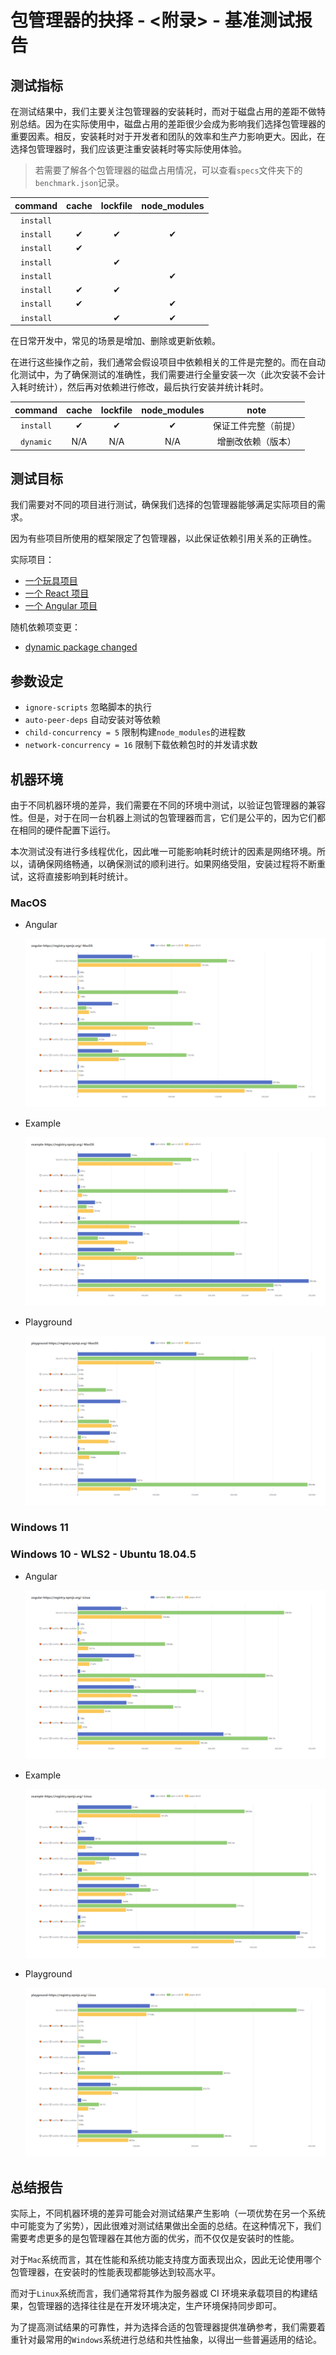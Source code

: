# 包管理器的抉择 - <附录> - 基准测试报告

## 测试指标

在测试结果中，我们主要关注包管理器的安装耗时，而对于磁盘占用的差距不做特别总结。因为在实际使用中，磁盘占用的差距很少会成为影响我们选择包管理器的重要因素。相反，安装耗时对于开发者和团队的效率和生产力影响更大。因此，在选择包管理器时，我们应该更注重安装耗时等实际使用体验。

> 若需要了解各个包管理器的磁盘占用情况，可以查看`specs`文件夹下的`benchmark.json`记录。

|  command  | cache | lockfile | node_modules |
| :-------: | :---: | :------: | :----------: |
| `install` |       |          |              |
| `install` |   ✔   |    ✔     |      ✔       |
| `install` |   ✔   |          |              |
| `install` |       |    ✔     |              |
| `install` |       |          |      ✔       |
| `install` |   ✔   |    ✔     |              |
| `install` |   ✔   |          |      ✔       |
| `install` |       |    ✔     |      ✔       |

在日常开发中，常见的场景是增加、删除或更新依赖。

在进行这些操作之前，我们通常会假设项目中依赖相关的工件是完整的。而在自动化测试中，为了确保测试的准确性，我们需要进行全量安装一次（此次安装不会计入耗时统计），然后再对依赖进行修改，最后执行安装并统计耗时。

|  command  | cache | lockfile | node_modules |         note         |
| :-------: | :---: | :------: | :----------: | :------------------: |
| `install` |   ✔   |    ✔     |      ✔       | 保证工件完整（前提） |
| `dynamic` |  N/A  |   N/A    |     N/A      |  增删改依赖（版本）  |

## 测试目标

我们需要对不同的项目进行测试，确保我们选择的包管理器能够满足实际项目的需求。

因为有些项目所使用的框架限定了包管理器，以此保证依赖引用关系的正确性。

实际项目：

- [一个玩具项目](./specs/playground-package.json)
- [一个 React 项目](./specs/example-package.json)
- [一个 Angular 项目](./specs/angular-package.json)

随机依赖项变更：

- [dynamic package changed](./specs/dynamic-package.json)

## 参数设定

- `ignore-scripts` 忽略脚本的执行
- `auto-peer-deps` 自动安装对等依赖
- `child-concurrency = 5` 限制构建`node_modules`的进程数
- `network-concurrency = 16` 限制下载依赖包时的并发请求数

## 机器环境

由于不同机器环境的差异，我们需要在不同的环境中测试，以验证包管理器的兼容性。但是，对于在同一台机器上测试的包管理器而言，它们是公平的，因为它们都在相同的硬件配置下运行。

本次测试没有进行多线程优化，因此唯一可能影响耗时统计的因素是网络环境。所以，请确保网络畅通，以确保测试的顺利进行。如果网络受阻，安装过程将不断重试，这将直接影响到耗时统计。

### MacOS

- Angular

  ![angular](./specs/macos/run-angular-results/benchmark.png)

- Example

  ![example](./specs/macos/run-example-results/benchmark.png)

- Playground

  ![playground](./specs/macos/run-playground-results/benchmark.png)

### Windows 11

### Windows 10 - WLS2 - Ubuntu 18.04.5

- Angular

  ![angular](./specs/windows10-wsl2-linux/run-angular-results/benchmark.png)

- Example

  ![example](./specs/windows10-wsl2-linux/run-example-results/benchmark.png)

- Playground

  ![playground](./specs/windows10-wsl2-linux/run-playground-results/benchmark.png)

## 总结报告

实际上，不同机器环境的差异可能会对测试结果产生影响（一项优势在另一个系统中可能变为了劣势），因此很难对测试结果做出全面的总结。在这种情况下，我们需要考虑更多的是包管理器在其他方面的优劣，而不仅仅是安装时的性能。

对于`Mac`系统而言，其在性能和系统功能支持度方面表现出众，因此无论使用哪个包管理器，在安装时的性能表现都能够达到较高水平。

而对于`Linux`系统而言，我们通常将其作为服务器或 CI 环境来承载项目的构建结果，包管理器的选择往往是在开发环境决定，生产环境保持同步即可。

为了提高测试结果的可靠性，并为选择合适的包管理器提供准确参考，我们需要着重针对最常用的`Windows`系统进行总结和共性抽象，以得出一些普遍适用的结论。
